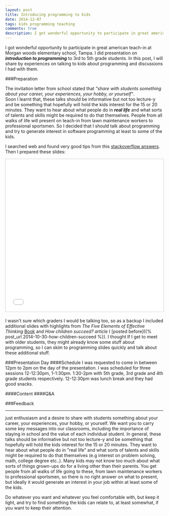 ```yaml
---
layout: post
title: Introducing programming to kids
date: 2014-12-07
tags: kids programming teaching
comments: true
description: I got wonderful opportunity to participate in great american teach-in at Morgan woods elementary school, Tampa. I did presentation on ***introduction to programming*** to 3rd to 5th grade kids. In this post, I will share by experiences on talking to kids about programming and discussions I had with them.
---
```


I got wonderful opportunity to participate in great american teach-in at Morgan woods elementary school, Tampa. 
I did presentation on ***introduction to programming*** to 3rd to 5th grade students.
In this post, I will share by experiences on talking to kids about programming and discussions I had with them.

###Preparation

The invitation letter from school stated that *"share with students something about your career, your experiences, your hobby, or yourself"*.
<br>
Soon I learnt that, these talks should be informative but not too lecture-y and be something that  hopefully will hold the kids interest for the 15 or 20 minutes.
They want to hear about what people do in ***real life*** and what sorts of talents and skills might be required to do that themselves.
People from all walks of life will present on teach-in from lawn maintenance workers to professional sportsmen. 
So I decided that I should talk about programming and try to generate interest in software programming at least to some of the kids.
 
I searched web and found very good tips from this [stackoverflow answers](http://stackoverflow.com/questions/2455786/career-day-in-kindergarten-how-to-demonstrate-programming-in-20-minutes).
Then I prepared these slides:
<iframe src="//www.slideshare.net/slideshow/embed_code/41810550?startSlide=2" width="595" height="485" frameborder="0" marginwidth="0" marginheight="0" scrolling="no" style="border:1px solid #CCC; border-width:1px; margin-bottom:5px; max-width: 100%;" allowfullscreen> </iframe> 

I wasn't sure which graders I would be talking too, so as a backup I included additional slides with highlights from 
*The Five Elements of Effective Thinking* [Book](http://amzn.com/0691156662) and *How children succeed? article* I [posted before]({% post_url 2014-10-30-how-children-succeed %}).
I thought If I get to meet with older students, they might already know some stuff about programming, so I can skim to programming slides quickly and talk about these additional stuff.
 

###Presentation Day
####Schedule
I was requested to come in between 12pm to 2pm on the day of the presentation. I was scheduled
for three sessions 12-12:30pm, 1-1:30pm. 1:30-2pm with 5th grade, 3rd grade and 4th grade students respectively.
12-12:30pm was lunch break and they had good snacks.

####Content
####Q&A                 

###Feedback
 

-----

 just enthusiasm and a desire to share with students something about your career, your experiences, your hobby, or yourself.  We want you to carry some key messages into our classrooms, including the importance of staying in school and the value of each individual student.
 In general, these talks should be informative but not too lecture-y and be something that  hopefully will hold the kids interest for the 15 or 20 minutes. 
 They want to hear about what people do in "real life" and what sorts of talents and skills might be required to do that themselves (e.g interest on problem solving, math, college degree etc..). 
 Many kids may not know too much about what sorts of things grown-ups do for a living other than their parents.
 You get people from all walks of life going to these, from lawn maintenance workers to professional sportsmen,
 so there is no right answer on what to present, but ideally it would generate an interest in your job within at least some of the kids.
 
 Do whatever you want and whatever you feel comfortable with, but keep it light, and try to find something the kids can relate to, at least somewhat, if you want to keep their attention. 